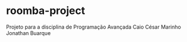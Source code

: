 # roomba-project
Projeto para a disciplina de Programação Avançada
Caio César Marinho
Jonathan Buarque